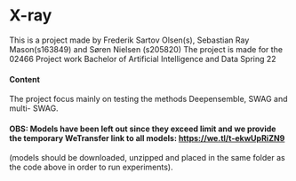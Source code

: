 # X-ray


This is a project made by Frederik Sartov Olsen(s), Sebastian Ray Mason(s163849) and Søren Nielsen (s205820)
The project is made for the 02466 Project work Bachelor of Artificial Intelligence and Data Spring 22

#### Content
The project focus mainly on testing the methods Deepensemble, SWAG and multi- SWAG.

#### OBS: Models have been left out since they exceed limit and we provide the temporary WeTransfer link to all models: https://we.tl/t-ekwUpRiZN9 
(models should be downloaded, unzipped and placed in the same folder as the code above in order to run experiments). 


